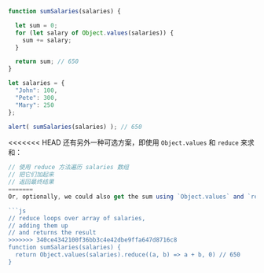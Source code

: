 ```js run demo
function sumSalaries(salaries) {

  let sum = 0;
  for (let salary of Object.values(salaries)) {
    sum += salary;
  }

  return sum; // 650
}

let salaries = {
  "John": 100,
  "Pete": 300,
  "Mary": 250
};

alert( sumSalaries(salaries) ); // 650
```
<<<<<<< HEAD
还有另外一种可选方案，即使用 `Object.values` 和 `reduce` 来求和：

```js
// 使用 reduce 方法遍历 salaries 数组
// 把它们加起来
// 返回最终结果
=======
Or, optionally, we could also get the sum using `Object.values` and `reduce`:

```js
// reduce loops over array of salaries,
// adding them up
// and returns the result
>>>>>>> 340ce4342100f36bb3c4e42dbe9ffa647d8716c8
function sumSalaries(salaries) {
  return Object.values(salaries).reduce((a, b) => a + b, 0) // 650
}
```
